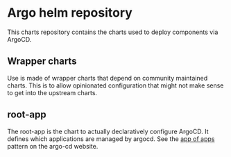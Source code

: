 # Argo helm repository

This charts repository contains the charts used to deploy components via ArgoCD.

## Wrapper charts

Use is made of wrapper charts that depend on community maintained charts. This is to allow opinionated configuration that might not make sense to get into the upstream charts.

## root-app

The root-app is the chart to actually declaratively configure ArgoCD. It defines which applications are managed by argocd. See the [app of apps](https://argo-cd.readthedocs.io/en/stable/operator-manual/cluster-bootstrapping/) pattern on the argo-cd website.

